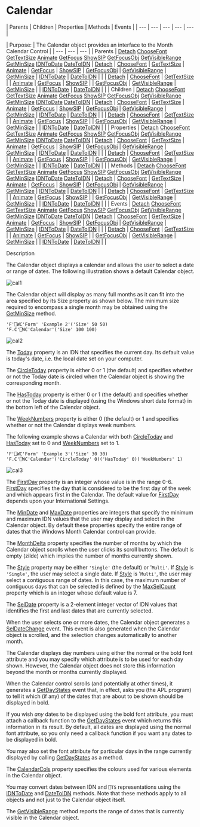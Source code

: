 




<h1 class="heading"><span class="name">Calendar</span></h1>
| Parents | Children | Properties | Methods | Events |
| --- | --- | --- | --- | ---  |

| Purpose: | The Calendar object provides an interface to the Month Calendar Control |
| --- | --- | ---  |
| Parents | [Detach](../a-z/detach.md) [ChooseFont](../a-z/choosefont.md) [GetTextSize](../a-z/gettextsize.md) [Animate](../a-z/animate.md) [GetFocus](../a-z/getfocus.md) [ShowSIP](../a-z/showsip.md) [GetFocusObj](../a-z/getfocusobj.md) [GetVisibleRange](../a-z/getvisiblerange.md) [GetMinSize](../a-z/getminsize.md) [IDNToDate](../a-z/idntodate.md) [DateToIDN](../a-z/datetoidn.md) | [Detach](../a-z/detach.md) | [ChooseFont](../a-z/choosefont.md) | [GetTextSize](../a-z/gettextsize.md) | [Animate](../a-z/animate.md) | [GetFocus](../a-z/getfocus.md) | [ShowSIP](../a-z/showsip.md) | [GetFocusObj](../a-z/getfocusobj.md) | [GetVisibleRange](../a-z/getvisiblerange.md) | [GetMinSize](../a-z/getminsize.md) | [IDNToDate](../a-z/idntodate.md) | [DateToIDN](../a-z/datetoidn.md) |  |
| [Detach](../a-z/detach.md) | [ChooseFont](../a-z/choosefont.md) | [GetTextSize](../a-z/gettextsize.md) |
| [Animate](../a-z/animate.md) | [GetFocus](../a-z/getfocus.md) | [ShowSIP](../a-z/showsip.md) |
| [GetFocusObj](../a-z/getfocusobj.md) | [GetVisibleRange](../a-z/getvisiblerange.md) | [GetMinSize](../a-z/getminsize.md) |
| [IDNToDate](../a-z/idntodate.md) | [DateToIDN](../a-z/datetoidn.md) |  |
| Children | [Detach](../a-z/detach.md) [ChooseFont](../a-z/choosefont.md) [GetTextSize](../a-z/gettextsize.md) [Animate](../a-z/animate.md) [GetFocus](../a-z/getfocus.md) [ShowSIP](../a-z/showsip.md) [GetFocusObj](../a-z/getfocusobj.md) [GetVisibleRange](../a-z/getvisiblerange.md) [GetMinSize](../a-z/getminsize.md) [IDNToDate](../a-z/idntodate.md) [DateToIDN](../a-z/datetoidn.md) | [Detach](../a-z/detach.md) | [ChooseFont](../a-z/choosefont.md) | [GetTextSize](../a-z/gettextsize.md) | [Animate](../a-z/animate.md) | [GetFocus](../a-z/getfocus.md) | [ShowSIP](../a-z/showsip.md) | [GetFocusObj](../a-z/getfocusobj.md) | [GetVisibleRange](../a-z/getvisiblerange.md) | [GetMinSize](../a-z/getminsize.md) | [IDNToDate](../a-z/idntodate.md) | [DateToIDN](../a-z/datetoidn.md) |  |
| [Detach](../a-z/detach.md) | [ChooseFont](../a-z/choosefont.md) | [GetTextSize](../a-z/gettextsize.md) |
| [Animate](../a-z/animate.md) | [GetFocus](../a-z/getfocus.md) | [ShowSIP](../a-z/showsip.md) |
| [GetFocusObj](../a-z/getfocusobj.md) | [GetVisibleRange](../a-z/getvisiblerange.md) | [GetMinSize](../a-z/getminsize.md) |
| [IDNToDate](../a-z/idntodate.md) | [DateToIDN](../a-z/datetoidn.md) |  |
| Properties | [Detach](../a-z/detach.md) [ChooseFont](../a-z/choosefont.md) [GetTextSize](../a-z/gettextsize.md) [Animate](../a-z/animate.md) [GetFocus](../a-z/getfocus.md) [ShowSIP](../a-z/showsip.md) [GetFocusObj](../a-z/getfocusobj.md) [GetVisibleRange](../a-z/getvisiblerange.md) [GetMinSize](../a-z/getminsize.md) [IDNToDate](../a-z/idntodate.md) [DateToIDN](../a-z/datetoidn.md) | [Detach](../a-z/detach.md) | [ChooseFont](../a-z/choosefont.md) | [GetTextSize](../a-z/gettextsize.md) | [Animate](../a-z/animate.md) | [GetFocus](../a-z/getfocus.md) | [ShowSIP](../a-z/showsip.md) | [GetFocusObj](../a-z/getfocusobj.md) | [GetVisibleRange](../a-z/getvisiblerange.md) | [GetMinSize](../a-z/getminsize.md) | [IDNToDate](../a-z/idntodate.md) | [DateToIDN](../a-z/datetoidn.md) |  |
| [Detach](../a-z/detach.md) | [ChooseFont](../a-z/choosefont.md) | [GetTextSize](../a-z/gettextsize.md) |
| [Animate](../a-z/animate.md) | [GetFocus](../a-z/getfocus.md) | [ShowSIP](../a-z/showsip.md) |
| [GetFocusObj](../a-z/getfocusobj.md) | [GetVisibleRange](../a-z/getvisiblerange.md) | [GetMinSize](../a-z/getminsize.md) |
| [IDNToDate](../a-z/idntodate.md) | [DateToIDN](../a-z/datetoidn.md) |  |
| Methods | [Detach](../a-z/detach.md) [ChooseFont](../a-z/choosefont.md) [GetTextSize](../a-z/gettextsize.md) [Animate](../a-z/animate.md) [GetFocus](../a-z/getfocus.md) [ShowSIP](../a-z/showsip.md) [GetFocusObj](../a-z/getfocusobj.md) [GetVisibleRange](../a-z/getvisiblerange.md) [GetMinSize](../a-z/getminsize.md) [IDNToDate](../a-z/idntodate.md) [DateToIDN](../a-z/datetoidn.md) | [Detach](../a-z/detach.md) | [ChooseFont](../a-z/choosefont.md) | [GetTextSize](../a-z/gettextsize.md) | [Animate](../a-z/animate.md) | [GetFocus](../a-z/getfocus.md) | [ShowSIP](../a-z/showsip.md) | [GetFocusObj](../a-z/getfocusobj.md) | [GetVisibleRange](../a-z/getvisiblerange.md) | [GetMinSize](../a-z/getminsize.md) | [IDNToDate](../a-z/idntodate.md) | [DateToIDN](../a-z/datetoidn.md) |  |
| [Detach](../a-z/detach.md) | [ChooseFont](../a-z/choosefont.md) | [GetTextSize](../a-z/gettextsize.md) |
| [Animate](../a-z/animate.md) | [GetFocus](../a-z/getfocus.md) | [ShowSIP](../a-z/showsip.md) |
| [GetFocusObj](../a-z/getfocusobj.md) | [GetVisibleRange](../a-z/getvisiblerange.md) | [GetMinSize](../a-z/getminsize.md) |
| [IDNToDate](../a-z/idntodate.md) | [DateToIDN](../a-z/datetoidn.md) |  |
| Events | [Detach](../a-z/detach.md) [ChooseFont](../a-z/choosefont.md) [GetTextSize](../a-z/gettextsize.md) [Animate](../a-z/animate.md) [GetFocus](../a-z/getfocus.md) [ShowSIP](../a-z/showsip.md) [GetFocusObj](../a-z/getfocusobj.md) [GetVisibleRange](../a-z/getvisiblerange.md) [GetMinSize](../a-z/getminsize.md) [IDNToDate](../a-z/idntodate.md) [DateToIDN](../a-z/datetoidn.md) | [Detach](../a-z/detach.md) | [ChooseFont](../a-z/choosefont.md) | [GetTextSize](../a-z/gettextsize.md) | [Animate](../a-z/animate.md) | [GetFocus](../a-z/getfocus.md) | [ShowSIP](../a-z/showsip.md) | [GetFocusObj](../a-z/getfocusobj.md) | [GetVisibleRange](../a-z/getvisiblerange.md) | [GetMinSize](../a-z/getminsize.md) | [IDNToDate](../a-z/idntodate.md) | [DateToIDN](../a-z/datetoidn.md) |  |
| [Detach](../a-z/detach.md) | [ChooseFont](../a-z/choosefont.md) | [GetTextSize](../a-z/gettextsize.md) |
| [Animate](../a-z/animate.md) | [GetFocus](../a-z/getfocus.md) | [ShowSIP](../a-z/showsip.md) |
| [GetFocusObj](../a-z/getfocusobj.md) | [GetVisibleRange](../a-z/getvisiblerange.md) | [GetMinSize](../a-z/getminsize.md) |
| [IDNToDate](../a-z/idntodate.md) | [DateToIDN](../a-z/datetoidn.md) |  |


Description


The Calendar object displays a calendar and allows the user to select a date or range of dates. The following illustration shows a default Calendar object.



![cal1](../img/cal1.gif)


The Calendar object will display as many full months as it can fit into the area specified by its Size property as shown below. The minimum size required to encompass a single month may be obtained using the [GetMinSize](../a-z/getminsize.md) method.
```apl
'F'⎕WC'Form' 'Example 2'('Size' 50 50)
'F.C'⎕WC'Calendar'('Size' 100 100)
```


![cal2](../img/cal2.gif)


The [Today](../a-z/today.md) property is an IDN that specifies the current day. Its default value is today's date, i.e. the local date set on your computer.


The [CircleToday](../a-z/circletoday.md) property is either 0 or 1 (the default) and specifies whether or not the Today date is circled when the Calendar object is showing the corresponding month.


The [HasToday](../a-z/hastoday.md) property is either 0 or 1 (the default) and specifies whether or not the Today date is displayed (using the Windows short date format) in the bottom left of the Calendar object.


The [WeekNumbers](../a-z/weeknumbers.md) property is either 0 (the default) or 1 and specifies whether or not the Calendar displays week numbers.


The following example shows a Calendar with both [CircleToday](../a-z/circletoday.md) and [HasToday](../a-z/hastoday.md) set to 0 and [WeekNumbers](../a-z/weeknumbers.md) set to 1.
```apl
'F'⎕WC'Form' 'Example 3'('Size' 30 30)
'F.C'⎕WC'Calendar'('CircleToday' 0)('HasToday' 0)('WeekNumbers' 1)
```


![cal3](../img/cal3.gif)


The [FirstDay](../a-z/firstday.md) property is an integer whose value is in the range 0-6. [FirstDay](../a-z/firstday.md) specifies the day that is considered to be the first day of the week and which appears first in the Calendar. The default value for [FirstDay](../a-z/firstday.md) depends upon your International Settings.


The [MinDate](../a-z/mindate.md) and [MaxDate](../a-z/maxdate.md) properties are integers that specify the minimum and maximum IDN values that the user may display and select in the Calendar object. By default these properties specify the entire range of dates that the Windows Month Calendar control can provide.


The [MonthDelta](../a-z/monthdelta.md) property specifies the number of months by which the Calendar object scrolls when the user clicks its scroll buttons. The default is empty (zilde) which implies the number of months currently shown.


The [Style](../a-z/style.md) property may be either `'Single'` (the default) or '`Multi'`. If [Style](../a-z/style.md) is `'Single'`, the user may select a single date. If [Style](../a-z/style.md) is '`Multi'`, the user may select a contiguous range of dates. In this case, the maximum number of contiguous days that can be selected is defined by the [MaxSelCount](../a-z/maxselcount.md) property which is an integer whose default value is 7.


The [SelDate](../a-z/seldate.md) property is a 2-element integer vector of IDN values that identifies the first and last dates that are currently selected.


When the user selects one or more dates, the Calendar object generates a [SelDateChange](../a-z/seldatechange.md) event. This event is also generated when the Calendar object is scrolled, and the selection changes automatically to another month.


The Calendar displays day numbers using either the normal or the bold font attribute and you may specify which attribute is to be used for each day shown. However, the Calendar object does not store this information beyond the month or months currently displayed.


When the Calendar control scrolls (and potentially at other times), it generates a [GetDayStates](../a-z/getdaystates.md) event that, in effect, asks you (the APL program) to tell it which (if any) of the dates that are about to be shown should be displayed in bold.


If you wish *any* dates to be displayed using the bold font attribute, you must attach a callback function to the [GetDayStates](../a-z/getdaystates.md) event which returns this information in its result. By default, all dates are displayed using the normal font attribute, so you only need a callback function if you want any dates to be displayed in bold.


You may also set the font attribute for particular days in the range currently displayed by calling [GetDayStates](../a-z/getdaystates.md) as a method.


The [CalendarCols](../a-z/calendarcols.md) property specifies the colours used for various elements in the Calendar object.


You may convert dates between IDN and `⎕TS` representations using the [IDNToDate](../a-z/idntodate.md) and [DateToIDN](../a-z/datetoidn.md) methods. Note that these methods apply to all objects and not just to the Calendar object itself.


The [GetVisibleRange](../a-z/getvisiblerange.md) method reports the range of dates that is currently visible in the Calendar object.


